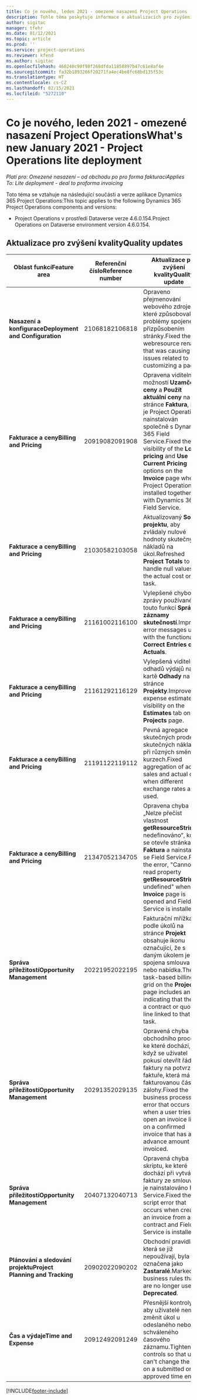 ```yaml
---
title: Co je nového, leden 2021 - omezené nasazení Project Operations
description: Tohle téma poskytuje informace o aktualizacích pro zvýšení kvality, které jsou k dispozici v omezeném nasazení Project Operations z ledna 2021.
author: sigitac
manager: tfehr
ms.date: 01/12/2021
ms.topic: article
ms.prod: ''
ms.service: project-operations
ms.reviewer: kfend
ms.author: sigitac
ms.openlocfilehash: 460240c90f98f268dfda11858897b47c61e8af4e
ms.sourcegitcommit: fa32b1893286f20271fa4ec4be8fc68bd135f53c
ms.translationtype: HT
ms.contentlocale: cs-CZ
ms.lasthandoff: 02/15/2021
ms.locfileid: "5272110"
---
```

# <a name="whats-new-january-2021---project-operations-lite-deployment"></a><span data-ttu-id="8c3b7-103">Co je nového, leden 2021 - omezené nasazení Project Operations</span><span class="sxs-lookup"><span data-stu-id="8c3b7-103">What's new January 2021 - Project Operations lite deployment</span></span>


<span data-ttu-id="8c3b7-104">_Platí pro: Omezené nasazení – od obchodu po pro forma fakturaci_</span><span class="sxs-lookup"><span data-stu-id="8c3b7-104">_Applies To: Lite deployment - deal to proforma invoicing_</span></span>

<span data-ttu-id="8c3b7-105">Toto téma se vztahuje na následující součásti a verze aplikace Dynamics 365 Project Operations:</span><span class="sxs-lookup"><span data-stu-id="8c3b7-105">This topic applies to the following Dynamics 365 Project Operations components and versions:</span></span>

  - <span data-ttu-id="8c3b7-106">Project Operations v prostředí Dataverse verze 4.6.0.154.</span><span class="sxs-lookup"><span data-stu-id="8c3b7-106">Project Operations on Dataverse environment version 4.6.0.154.</span></span>
  
## <a name="quality-updates"></a><span data-ttu-id="8c3b7-107">Aktualizace pro zvýšení kvality</span><span class="sxs-lookup"><span data-stu-id="8c3b7-107">Quality updates</span></span>

| <span data-ttu-id="8c3b7-108">**Oblast funkcí**</span><span class="sxs-lookup"><span data-stu-id="8c3b7-108">**Feature area**</span></span> | <span data-ttu-id="8c3b7-109">**Referenční číslo**</span><span class="sxs-lookup"><span data-stu-id="8c3b7-109">**Reference number**</span></span> | <span data-ttu-id="8c3b7-110">**Aktualizace pro zvýšení kvality**</span><span class="sxs-lookup"><span data-stu-id="8c3b7-110">**Quality update**</span></span> |
| --- | --- | --- |
| <span data-ttu-id="8c3b7-111">**Nasazení a konfigurace**</span><span class="sxs-lookup"><span data-stu-id="8c3b7-111">**Deployment and Configuration**</span></span> | <span data-ttu-id="8c3b7-112">2106818</span><span class="sxs-lookup"><span data-stu-id="8c3b7-112">2106818</span></span> | <span data-ttu-id="8c3b7-113">Opraveno přejmenování webového zdroje, které způsobovalo problémy spojené s přizpůsobením stránky.</span><span class="sxs-lookup"><span data-stu-id="8c3b7-113">Fixed the webresource rename that was causing issues related to customizing a page.</span></span> |
| <span data-ttu-id="8c3b7-114">**Fakturace a ceny**</span><span class="sxs-lookup"><span data-stu-id="8c3b7-114">**Billing and Pricing**</span></span> | <span data-ttu-id="8c3b7-115">2091908</span><span class="sxs-lookup"><span data-stu-id="8c3b7-115">2091908</span></span> | <span data-ttu-id="8c3b7-116">Opravena viditelnost možností **Uzamčení ceny** a **Použít aktuální ceny** na stránce **Faktura**, když je Project Operations nainstalován společně s Dynamics 365 Field Service.</span><span class="sxs-lookup"><span data-stu-id="8c3b7-116">Fixed the visibility of the **Lock pricing** and **Use Current Pricing** options on the **Invoice** page when Project Operations is installed together with Dynamics 365 Field Service.</span></span> |
| <span data-ttu-id="8c3b7-117">**Fakturace a ceny**</span><span class="sxs-lookup"><span data-stu-id="8c3b7-117">**Billing and Pricing**</span></span> | <span data-ttu-id="8c3b7-118">2103058</span><span class="sxs-lookup"><span data-stu-id="8c3b7-118">2103058</span></span> | <span data-ttu-id="8c3b7-119">Aktualizovaný **Součty projektu**, aby zvládaly nulové hodnoty skutečných nákladů na úkol.</span><span class="sxs-lookup"><span data-stu-id="8c3b7-119">Refreshed **Project Totals** to handle null values for the actual cost on a task.</span></span> |
| <span data-ttu-id="8c3b7-120">**Fakturace a ceny**</span><span class="sxs-lookup"><span data-stu-id="8c3b7-120">**Billing and Pricing**</span></span> | <span data-ttu-id="8c3b7-121">2116100</span><span class="sxs-lookup"><span data-stu-id="8c3b7-121">2116100</span></span> | <span data-ttu-id="8c3b7-122">Vylepšené chybové zprávy používané s touto funkcí **Správné záznamy skutečností**.</span><span class="sxs-lookup"><span data-stu-id="8c3b7-122">Improved error messages used with the functionality, **Correct Entries on Actuals**.</span></span> |
| <span data-ttu-id="8c3b7-123">**Fakturace a ceny**</span><span class="sxs-lookup"><span data-stu-id="8c3b7-123">**Billing and Pricing**</span></span> | <span data-ttu-id="8c3b7-124">2116129</span><span class="sxs-lookup"><span data-stu-id="8c3b7-124">2116129</span></span> | <span data-ttu-id="8c3b7-125">Vylepšená viditelnost odhadů výdajů na kartě **Odhady** na stránce **Projekty**.</span><span class="sxs-lookup"><span data-stu-id="8c3b7-125">Improved expense estimates visibility on the **Estimates** tab on the **Projects** page.</span></span> |
| <span data-ttu-id="8c3b7-126">**Fakturace a ceny**</span><span class="sxs-lookup"><span data-stu-id="8c3b7-126">**Billing and Pricing**</span></span> | <span data-ttu-id="8c3b7-127">2119112</span><span class="sxs-lookup"><span data-stu-id="8c3b7-127">2119112</span></span> | <span data-ttu-id="8c3b7-128">Pevná agregace skutečných prodejů a skutečných nákladů při různých směnných kurzech.</span><span class="sxs-lookup"><span data-stu-id="8c3b7-128">Fixed aggregation of actual sales and actual cost when different exchange rates are used.</span></span> |
| <span data-ttu-id="8c3b7-129">**Fakturace a ceny**</span><span class="sxs-lookup"><span data-stu-id="8c3b7-129">**Billing and Pricing**</span></span> | <span data-ttu-id="8c3b7-130">2134705</span><span class="sxs-lookup"><span data-stu-id="8c3b7-130">2134705</span></span> | <span data-ttu-id="8c3b7-131">Opravena chyba „Nelze přečíst vlastnost **getResourceString** z nedefinováno“, když se otevře stránka **Faktura** a nainstaluje se Field Service.</span><span class="sxs-lookup"><span data-stu-id="8c3b7-131">Fixed the error, "Cannot read property **getResourceString** of undefined" when the **Invoice** page is opened and Field Service is installed.</span></span> |
| <span data-ttu-id="8c3b7-132">**Správa příležitostí**</span><span class="sxs-lookup"><span data-stu-id="8c3b7-132">**Opportunity Management**</span></span> | <span data-ttu-id="8c3b7-133">2022195</span><span class="sxs-lookup"><span data-stu-id="8c3b7-133">2022195</span></span> | <span data-ttu-id="8c3b7-134">Fakturační mřížka podle úkolů na stránce **Projekt** obsahuje ikonu označující, že s daným úkolem je spojena smlouva nebo nabídka.</span><span class="sxs-lookup"><span data-stu-id="8c3b7-134">The task-based billing grid on the **Project** page includes an icon indicating that there is a contract or quote line linked to that task.</span></span> |
| <span data-ttu-id="8c3b7-135">**Správa příležitostí**</span><span class="sxs-lookup"><span data-stu-id="8c3b7-135">**Opportunity Management**</span></span> | <span data-ttu-id="8c3b7-136">2029135</span><span class="sxs-lookup"><span data-stu-id="8c3b7-136">2029135</span></span> | <span data-ttu-id="8c3b7-137">Opravená chyba obchodního procesu, ke které dochází, když se uživatel pokusí otevřít řádek faktury na potvrzené faktuře, která má fakturovanou částku zálohy.</span><span class="sxs-lookup"><span data-stu-id="8c3b7-137">Fixed the business process error that occurs when a user tries to open an invoice line on a confirmed invoice that has an advance amount invoiced.</span></span> |
| <span data-ttu-id="8c3b7-138">**Správa příležitostí**</span><span class="sxs-lookup"><span data-stu-id="8c3b7-138">**Opportunity Management**</span></span> | <span data-ttu-id="8c3b7-139">2040713</span><span class="sxs-lookup"><span data-stu-id="8c3b7-139">2040713</span></span> | <span data-ttu-id="8c3b7-140">Opravená chyba skriptu, ke které dochází při vytváření faktury ze smlouvy a je nainstalováno Field Service.</span><span class="sxs-lookup"><span data-stu-id="8c3b7-140">Fixed the script error that occurs when creating an invoice from a contract and Field Service is installed.</span></span> |
| <span data-ttu-id="8c3b7-141">**Plánování a sledování projektu**</span><span class="sxs-lookup"><span data-stu-id="8c3b7-141">**Project Planning and Tracking**</span></span> | <span data-ttu-id="8c3b7-142">2090202</span><span class="sxs-lookup"><span data-stu-id="8c3b7-142">2090202</span></span> | <span data-ttu-id="8c3b7-143">Obchodní pravidla, která se již nepoužívají, byla označena jako **Zastaralé**.</span><span class="sxs-lookup"><span data-stu-id="8c3b7-143">Marked business rules that are no longer used as **Deprecated**.</span></span> |
| <span data-ttu-id="8c3b7-144">**Čas a výdaje**</span><span class="sxs-lookup"><span data-stu-id="8c3b7-144">**Time and Expense**</span></span> | <span data-ttu-id="8c3b7-145">2091249</span><span class="sxs-lookup"><span data-stu-id="8c3b7-145">2091249</span></span> | <span data-ttu-id="8c3b7-146">Přesnější kontroly, aby uživatelé nemohli změnit úkol u odeslaného nebo schváleného časového záznamu.</span><span class="sxs-lookup"><span data-stu-id="8c3b7-146">Tightened controls so that users can't change the task on a submitted or approved time entry.</span></span> |


[!INCLUDE[footer-include](../../includes/footer-banner.md)]